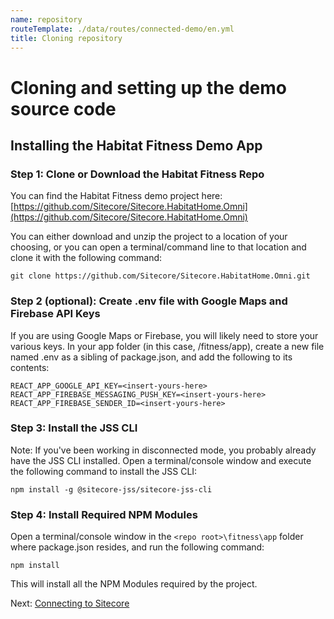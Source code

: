 ```yaml
---
name: repository
routeTemplate: ./data/routes/connected-demo/en.yml
title: Cloning repository
---
```


# Cloning and setting up the demo source code

## Installing the Habitat Fitness Demo App

### Step 1: Clone or Download the Habitat Fitness Repo 
You can find the Habitat Fitness demo project here:
[https://github.com/Sitecore/Sitecore.HabitatHome.Omni](https://github.com/Sitecore/Sitecore.HabitatHome.Omni)

You can either download and unzip the project to a location of your choosing, or you can open a terminal/command line to that location and clone it with the following command:

```text
git clone https://github.com/Sitecore/Sitecore.HabitatHome.Omni.git
```

### Step 2 (optional): Create .env file with Google Maps and Firebase API Keys 
If you are using Google Maps or Firebase, you will likely need to store your various keys. In your app folder (in this case, /fitness/app), create a new file named .env as a sibling of package.json, and add the following to its contents:

```text
REACT_APP_GOOGLE_API_KEY=<insert-yours-here>
REACT_APP_FIREBASE_MESSAGING_PUSH_KEY=<insert-yours-here>
REACT_APP_FIREBASE_SENDER_ID=<insert-yours-here>
```

### Step 3: Install the JSS CLI
Note: If you've been working in disconnected mode, you probably already have the JSS CLI installed.
Open a terminal/console window and execute the following command to install the JSS CLI:
```text
npm install -g @sitecore-jss/sitecore-jss-cli
```
### Step 4:	Install Required NPM Modules
Open a terminal/console window in the `<repo root>\fitness\app` folder where package.json resides, and run the following command:

```text
npm install
```

This will install all the NPM Modules required by the project.

Next: [Connecting to Sitecore](/connected-demo/getting-started/connecting)
